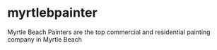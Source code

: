 # myrtlebpainter
Myrtle Beach Painters are the top commercial and residential painting company in Myrtle Beach
